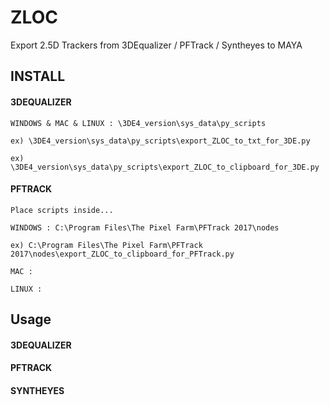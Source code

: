 # ZLOC
Export 2.5D Trackers from 3DEqualizer / PFTrack / Syntheyes to MAYA

## INSTALL

#### 3DEQUALIZER

```
WINDOWS & MAC & LINUX : \3DE4_version\sys_data\py_scripts

ex) \3DE4_version\sys_data\py_scripts\export_ZLOC_to_txt_for_3DE.py

ex) \3DE4_version\sys_data\py_scripts\export_ZLOC_to_clipboard_for_3DE.py
```

#### PFTRACK

```
Place scripts inside...

WINDOWS : C:\Program Files\The Pixel Farm\PFTrack 2017\nodes

ex) C:\Program Files\The Pixel Farm\PFTrack 2017\nodes\export_ZLOC_to_clipboard_for_PFTrack.py

MAC :

LINUX :
```

## Usage

#### 3DEQUALIZER

#### PFTRACK

#### SYNTHEYES
